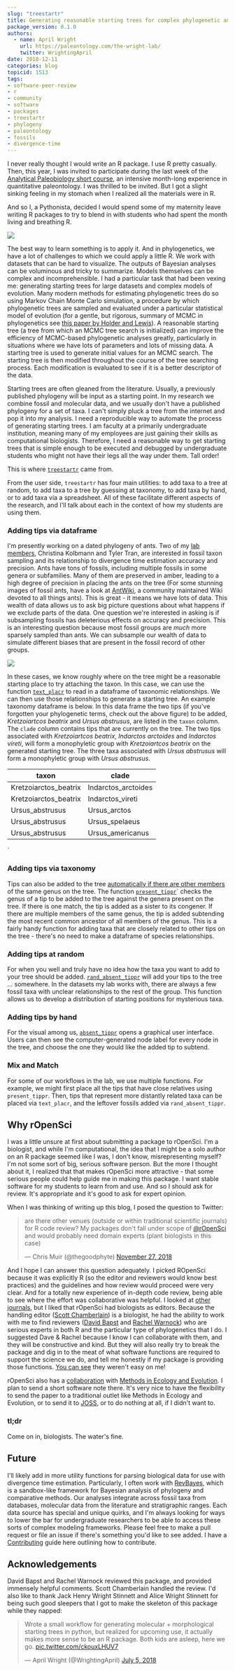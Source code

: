 ```yaml
---
slug: "treestartr"
title: Generating reasonable starting trees for complex phylogenetic analyses
package_version: 0.1.0
authors:
  - name: April Wright
    url: https://paleantology.com/the-wright-lab/
    twitter: WrightingApril
date: 2018-12-11
categories: blog
topicid: 1513
tags:
- software-peer-review
- r
- community
- software
- packages
- treestartr
- phylogeny
- paleontology
- fossils
- divergence-time
---
```


I never really thought I would write an R package. I use R pretty casually. Then, this year, I was invited to participate during the last week of the [Analytical Paleobiology short course](http://www.analytical.palaeobiology.de/), an intensive month-long experience in quantitative paleontology. I was thrilled to be invited. But I got a slight sinking feeling in my stomach when I realized all the materials were in R. 

And so I, a Pythonista, decided I would spend some of my maternity leave writing R packages to try to blend in with students who had spent the month living and breathing R. 

![](https://media.giphy.com/media/ifxLK48cnyDDi/giphy.gif)

The best way to learn something is to apply it. And in phylogenetics, we have a lot of challenges to which we could apply a little R. We work with datasets that can be hard to visualize. The outputs of Bayesian analyses can be voluminous and tricky to summarize. Models themselves can be complex and incomprehensible. I had a particular task that had been vexing me: generating starting trees for large datasets and complex models of evolution. Many modern methods for estimating phylogenetic trees do so using Markov Chain Monte Carlo simulation, a procedure by which phylogenetic trees are sampled and evaluated under a particular statistical model of evolution (for a gentle, but rigorous, summary of MCMC in phylogenetics see [this paper by Holder and Lewis](http://www.people.ku.edu/~mtholder/pdf/HolderLewis2003.pdf)). A reasonable starting tree (a tree from which an MCMC tree search is initialized) can improve the efficiency of MCMC-based phylogenetic analyses greatly, particularly in situations where we have lots of parameters and lots of missing data. A starting tree is used to generate initial values for an MCMC search. The starting tree is then modified throughout the course of the tree searching process. Each modification is evaluated to see if it is a better descriptor of the data.

Starting trees are often gleaned from the literature. Usually, a previously published phylogeny will be input as a starting point. In my research we combine fossil and molecular data, and we usually don't have a published phylogeny for a set of taxa. I can't simply pluck a tree from the internet and pop it into my analysis. I need a reproducible way to automate the process of generating starting trees. I am faculty at a primarily undergraduate institution, meaning many of my employees are just gaining their skills as computational biologists. Therefore, I need a reasonable way to get starting trees that is simple enough to be executed and debugged by undergraduate students who might not have their legs all the way under them. Tall order!

This is where [`treestartr`](https://ropensci.github.io/treeStartR/) came from. 

From the user side, `treestartr` has four main utilities: to add taxa to a tree at random, to add taxa to a tree by guessing at taxonomy, to add taxa by hand, or to add taxa via a spreadsheet. All of these facilitate different aspects of the research, and I'll talk about each in the context of how my students are using them. 

### Adding tips via dataframe

I'm presently working on a dated phylogeny of ants. Two of my [lab members](https://paleantology.com/the-wright-lab/), Christina Kolbmann and Tyler Tran, are interested in fossil taxon sampling and its relationship to divergence time estimation accuracy and precision. Ants have tons of fossils, including multiple fossils in some genera or subfamilies. Many of them are preserved in amber, leading to a high degree of precision in placing the ants on the tree (For some stunning images of fossil ants, have a look at [AntWiki](http://www.antwiki.org/wiki/Extinct_Ants), a community maintained Wiki devoted to all things ants). This is great - it means we have lots of data. This wealth of data allows us to ask big picture questions about what happens if we  exclude parts of the data. One question we're interested in asking is if subsampling fossils has deleterious effects on accuracy and precision. This is an interesting question because most fossil groups are _much_ more sparsely sampled than ants. We can subsample our wealth of data to simulate different biases that are present in the fossil record of other groups.

![](/img/blog-images/2018-12-11-treestartr/tree.png)

In these cases, we know roughly where on the tree might be a reasonable starting place to try attaching the taxon. In this case, we can use the function [`text_placr`](https://ropensci.github.io/treeStartR/#adding-tips-via-csv) to read in a dataframe of taxonomic relationships. We can then use those relationships to generate a starting tree. An example taxonomy dataframe is below. In this data frame the two tips (if you've forgotten your phylogenetic terms, check out the above figure) to be added, _Kretzoiartcos beatrix_ and _Ursus abstrusus_, are listed in the `taxon` column. The `clade` column contains tips that are currently on the tree. The two tips associated with _Kretzoiartcos beatrix_, _Indarctos arctoides_ and _Indarctos vireti_, will form a monophyletic group with _Kretzoiartcos beatrix_ on the generated starting tree. The three taxa associated with _Ursus abstrusus_ will form a monophyletic group with _Ursus abstrusus_. 


| taxon  | clade |
|--------|-------|
| Kretzoiarctos_beatrix | Indarctos_arctoides |
| Kretzoiarctos_beatrix |   Indarctos_vireti |
| Ursus_abstrusus       | Ursus_arctos |
| Ursus_abstrusus     | Ursus_spelaeus |
| Ursus_abstrusus    | Ursus_americanus |
`


### Adding tips via taxonomy

Tips can also be added to the tree [automatically if there are other members](https://ropensci.github.io/treeStartR/#adding-tips-with-congeners) of the same genus on the tree. The function [`present_tippr`](https://ropensci.github.io/treeStartR/#adding-tips-with-congeners)` checks the genus of a tip to be added to the tree against the genera present on the tree. If there is one match, the tip is added as a sister to its congener. If there are multiple members of the same genus, the tip is added subtending the most recent common ancestor of all members of the genus. This is a fairly handy function for adding taxa that are closely related to other tips on the tree - there's no need to make a dataframe of species relationships. 

### Adding tips at random

For when you well and truly have no idea how the taxa you want to add to your tree should be added. [`rand_absent_tippr`](https://ropensci.github.io/treeStartR/#adding-tips-at-random) will add your tips to the tree ... somewhere. In the datasets my lab works with, there are always a few fossil taxa with unclear relationships to the rest of the group. This function allows us to develop a distribution of starting positions for mysterious taxa.

### Adding tips by hand

For the visual among us, [`absent_tippr`](https://ropensci.github.io/treeStartR/#adding-tips-at-random) opens a graphical user interface. Users can then see the computer-generated node label for every node in the tree, and choose the one they would like the added tip to subtend.


### Mix and Match

For some of our workflows in the lab, we use multiple functions. For example, we might first place all the tips that have close relatives using `present_tippr`. Then, tips that represent more distantly related taxa can be placed via `text_placr`, and the leftover fossils added via `rand_absent_tippr`. 

## Why rOpenSci

I was a little unsure at first about submitting a package to rOpenSci. I'm a biologist, and while I'm computational, the idea that I might be a solo author on an R package seemed like I was, I don't know, misrepresenting myself? I'm not some sort of big, serious software person. But the more I thought about it, I realized that that makes rOpenSci more attractive - that some serious people could help guide me in making this package. I want stable software for my students to learn from and use. And so I should ask for review. It's appropriate and it's good to ask for expert opinion. 

When I was thinking of writing up this blog, I posed the question to Twitter:

<blockquote class="twitter-tweet" data-lang="en"><p lang="en" dir="ltr">are there other venues (outside or within traditional scientific journals) for R code review? My packages don&#39;t fall under scope of <a href="https://twitter.com/rOpenSci?ref_src=twsrc%5Etfw">@rOpenSci</a> and would probably need domain experts (plant biologists in this case)</p>&mdash; Chris Muir (@thegoodphyte) <a href="https://twitter.com/thegoodphyte/status/1067269265810698240?ref_src=twsrc%5Etfw">November 27, 2018</a></blockquote>
<script async src="https://platform.twitter.com/widgets.js" charset="utf-8"></script>


And I hope I can answer this question adequately. I picked ROpenSci because it was explicitly R (so the editor and reviewers would know best practices) and the guidelines and how review would proceed were very clear. And for a totally new experience of in-depth code review, being able to see where the effort was collaborative was helpful. I looked at [other journals](https://joss.readthedocs.io/en/latest/submitting.html), but I liked that rOpenSci had biologists as editors. Because the handling editor ([Scott Chamberlain](https://scottchamberlain.info/)) is a biologist, he had the ability to work with me to find reviewers ([David Bapst](https://geogeo.tamu.edu/people/faculty/bapstdavidwilliam) and [Rachel Warnock](https://www.bsse.ethz.ch/cevo/the-group/people/person-detail.html?persid=215787)) who are serious experts in both R and the particular type of phylogenetics that I do. I suggested Dave & Rachel because I know I can collaborate with them, and they will be constructive and kind. But they will also really try to break the package and dig in to the meat of what software functions are required to support the science we do, and tell me honestly if my package is providing those functions. [You can see](https://github.com/ropensci/onboarding/issues/239) they weren't easy on me!

rOpenSci also has a [collaboration](https://ropensci.org/blog/2017/11/29/review-collaboration-mee/) with [Methods in Ecology and Evolution](https://besjournals.onlinelibrary.wiley.com/hub/journal/2041210X/author-guidelines). I plan to send a short software note there. It's very nice to have the flexibility to send the paper to a traditional outlet like Methods in Ecology and Evolution, or to send it to [JOSS](https://joss.theoj.org/), or to do nothing at all, if I didn't want to. 

### tl;dr

Come on in, biologists. The water's fine. 

## Future

I'll likely add in more utility functions for parsing biological data for use with divergence time estimation. Particularly, I often work with [RevBayes](https://revbayes.github.io/), which is a sandbox-like framework for Bayesian analysis of phylogeny and comparative methods. Our analyses integrate across fossil taxa from databases, molecular data from the literature and stratigraphic ranges. Each data source has special and unique quirks, and I'm always looking for ways to lower the bar for undergraduate researchers to be able to access these sorts of complex modeling frameworks. Please feel free to make a pull request or file an issue if there's something you'd like to see added. I have a [Contributing](https://github.com/ropensci/treeStartR/blob/master/.github/CONTRIBUTING.md) guide here outlining how to contribute.

## Acknowledgements

David Bapst and Rachel Warnock reviewed this package, and provided immensely helpful comments. Scott Chamberlain handled the review. I'd also like to thank Jack Henry Wright Stinnett and Alice Wright Stinnett for being such good sleepers that I got to make the skeleton of this package while they napped:

<blockquote class="twitter-tweet" data-lang="en"><p lang="en" dir="ltr">Wrote a small workflow for generating molecular + morphological starting trees in python, but realized for upcoming use, it actually makes more sense to be an R package. Both kids are asleep, here we go. <a href="https://t.co/ckouxLHUV7">pic.twitter.com/ckouxLHUV7</a></p>&mdash; April Wright (@WrightingApril) <a href="https://twitter.com/WrightingApril/status/1014973461481938944?ref_src=twsrc%5Etfw">July 5, 2018</a></blockquote>
<script async src="https://platform.twitter.com/widgets.js" charset="utf-8"></script>
